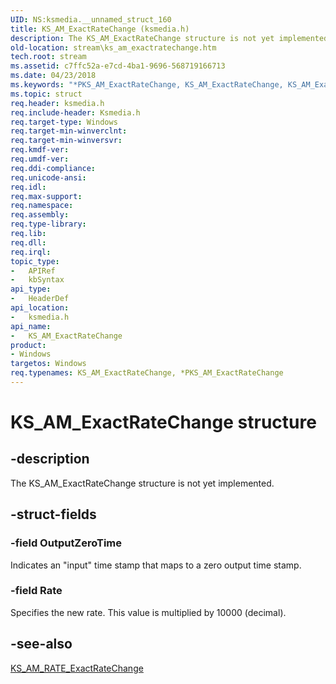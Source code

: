 ```yaml
---
UID: NS:ksmedia.__unnamed_struct_160
title: KS_AM_ExactRateChange (ksmedia.h)
description: The KS_AM_ExactRateChange structure is not yet implemented.
old-location: stream\ks_am_exactratechange.htm
tech.root: stream
ms.assetid: c7ffc52a-e7cd-4ba1-9696-568719166713
ms.date: 04/23/2018
ms.keywords: "*PKS_AM_ExactRateChange, KS_AM_ExactRateChange, KS_AM_ExactRateChange structure [Streaming Media Devices], PKS_AM_ExactRateChange, PKS_AM_ExactRateChange structure pointer [Streaming Media Devices], dvdref_bbe80dae-5cb8-45f8-a283-c0a2af794525.xml, ksmedia/KS_AM_ExactRateChange, ksmedia/PKS_AM_ExactRateChange, stream.ks_am_exactratechange"
ms.topic: struct
req.header: ksmedia.h
req.include-header: Ksmedia.h
req.target-type: Windows
req.target-min-winverclnt: 
req.target-min-winversvr: 
req.kmdf-ver: 
req.umdf-ver: 
req.ddi-compliance: 
req.unicode-ansi: 
req.idl: 
req.max-support: 
req.namespace: 
req.assembly: 
req.type-library: 
req.lib: 
req.dll: 
req.irql: 
topic_type:
-	APIRef
-	kbSyntax
api_type:
-	HeaderDef
api_location:
-	ksmedia.h
api_name:
-	KS_AM_ExactRateChange
product:
- Windows
targetos: Windows
req.typenames: KS_AM_ExactRateChange, *PKS_AM_ExactRateChange
---
```


# KS_AM_ExactRateChange structure


## -description


The KS_AM_ExactRateChange structure is not yet implemented.


## -struct-fields




### -field OutputZeroTime

Indicates an "input" time stamp that maps to a zero output time stamp.


### -field Rate

Specifies the new rate. This value is multiplied by 10000 (decimal).


## -see-also




<a href="https://msdn.microsoft.com/library/windows/hardware/ff567280">KS_AM_RATE_ExactRateChange</a>
 

 

